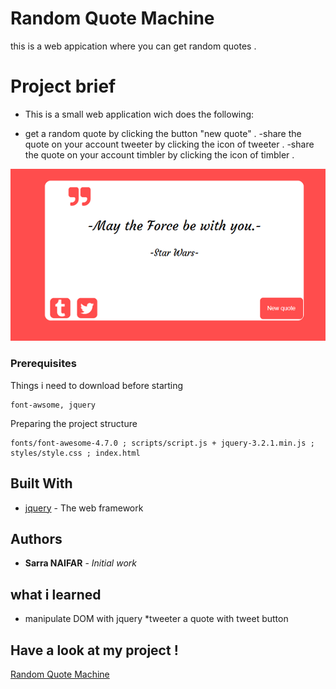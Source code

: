# Random Quote Machine 

this is a web appication where you can get random quotes  .

# Project brief 
* This is a small web application wich does the following:
- get a random quote by clicking the button "new quote" .
-share the quote on your account tweeter by clicking the icon of tweeter  .
-share the quote on your account timbler by clicking the icon of timbler .



<p align="center">
  <img src="screenshot.PNG" />

</p>


### Prerequisites

Things i need to download before starting 

```
font-awsome, jquery 
```

Preparing the project structure 


```
fonts/font-awesome-4.7.0 ; scripts/script.js + jquery-3.2.1.min.js ; styles/style.css ; index.html
```




## Built With


* [jquery](https://jquery.com/) - The web framework 



## Authors

* **Sarra NAIFAR** - *Initial work* 


## what i learned

* manipulate DOM with jquery 
*tweeter a quote with tweet button 


## Have a look at my project !

<a href="https://saranaifar.github.io/-Random-Quote-Machine/" target="_blank">Random Quote Machine</a>
